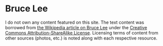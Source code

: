 # Bruce Lee

I do not own any content featured on this site. The text content was borrowed from <a href="//en.wikipedia.org/wiki/Bruce_Lee">the Wikipedia article on Bruce Lee</a> under the <a href="//en.wikipedia.org/wiki/Wikipedia:Text_of_Creative_Commons_Attribution-ShareAlike_3.0_Unported_License">Creative Commons Attribution-ShareAlike License</a>. Licensing terms of content from other sources (photos, etc.) is noted along with each respective resource.
